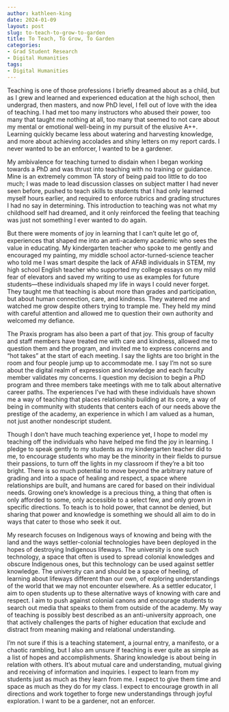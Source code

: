 ```yaml
---
author: kathleen-king
date: 2024-01-09
layout: post
slug: to-teach-to-grow-to-garden
title: To Teach, To Grow, To Garden
categories:
- Grad Student Research
- Digital Humanities
tags:
- Digital Humanities
---
```

Teaching is one of those professions I briefly dreamed about as a child, but as I grew and learned and experienced education at the high school, then undergrad, then masters, and now PhD level, I fell out of love with the idea of teaching. I had met too many instructors who abused their power, too many that taught me nothing at all, too many that seemed to not care about my mental or emotional well-being in my pursuit of the elusive A++. Learning quickly became less about watering and harvesting knowledge, and more about achieving accolades and shiny letters on my report cards. I never wanted to be an enforcer, I wanted to be a gardener. 

My ambivalence for teaching turned to disdain when I began working towards a PhD and was thrust into teaching with no training or guidance. Mine is an extremely common TA story of being paid too little to do too much; I was made to lead discussion classes on subject matter I had never seen before, pushed to teach skills to students that I had only learned myself hours earlier, and required to enforce rubrics and grading structures I had no say in determining. This introduction to teaching was not what my childhood self had dreamed, and it only reinforced the feeling that teaching was just not something I ever wanted to do again. 

But there were moments of joy in learning that I can’t quite let go of, experiences that shaped me into an anti-academy academic who sees the value in educating. My kindergarten teacher who spoke to me gently and encouraged my painting, my middle school actor-turned-science teacher who told me I was smart despite the lack of AFAB individuals in STEM, my high school English teacher who supported my college essays on my mild fear of elevators and saved my writing to use as examples for future students—these individuals shaped my life in ways I could never forget. They taught me that teaching is about more than grades and participation, but about human connection, care, and kindness. They watered me and watched me grow despite others trying to trample me. They held my mind with careful attention and allowed me to question their own authority and welcomed my defiance. 

The Praxis program has also been a part of that joy. This group of faculty and staff members have treated me with care and kindness, allowed me to question them and the program, and invited me to express concerns and “hot takes” at the start of each meeting. I say the lights are too bright in the room and four people jump up to accommodate me. I say I’m not so sure about the digital realm of expression and knowledge and each faculty member validates my concerns. I question my decision to begin a PhD program and three members take meetings with me to talk about alternative career paths. The experiences I’ve had with these individuals have shown me a way of teaching that places relationship building at its core, a way of being in community with students that centers each of our needs above the prestige of the academy, an experience in which I am valued as a human, not just another nondescript student. 

Though I don’t have much teaching experience yet, I hope to model my teaching off the individuals who have helped me find the joy in learning. I pledge to speak gently to my students as my kindergarten teacher did to me, to encourage students who may be the minority in their fields to pursue their passions, to turn off the lights in my classroom if they’re a bit too bright. There is so much potential to move beyond the arbitrary nature of grading and into a space of healing and respect, a space where relationships are built, and humans are cared for based on their individual needs. Growing one’s knowledge is a precious thing, a thing that often is only afforded to some, only accessible to a select few, and only grown in specific directions. To teach is to hold power, that cannot be denied, but sharing that power and knowledge is something we should all aim to do in ways that cater to those who seek it out. 

My research focuses on Indigenous ways of knowing and being with the land and the ways settler-colonial technologies have been deployed in the hopes of destroying Indigenous lifeways. The university is one such technology, a space that often is used to spread colonial knowledges and obscure Indigenous ones, but this technology can be used against settler knowledge. The university can and should be a space of heeling, of learning about lifeways different than our own, of exploring understandings of the world that we may not encounter elsewhere. As a settler educator, I aim to open students up to these alternative ways of knowing with care and respect. I aim to push against colonial canons and encourage students to search out media that speaks to them from outside of the academy. My way of teaching is possibly best described as an anti-university approach, one that actively challenges the parts of higher education that exclude and distract from meaning making and relational understanding. 

I’m not sure if this is a teaching statement, a journal entry, a manifesto, or a chaotic rambling, but I also am unsure if teaching is ever quite as simple as a list of hopes and accomplishments. Sharing knowledge is about being in relation with others. It’s about mutual care and understanding, mutual giving and receiving of information and inquiries. I expect to learn from my students just as much as they learn from me. I expect to give them time and space as much as they do for my class. I expect to encourage growth in all directions and work together to forge new understandings through joyful exploration. I want to be a gardener, not an enforcer. 

